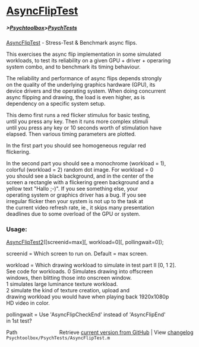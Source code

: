 # [AsyncFlipTest](AsyncFlipTest)
##### >[Psychtoolbox](Psychtoolbox)>[PsychTests](PsychTests)

[AsyncFlipTest](AsyncFlipTest) - Stress-Test & Benchmark async flips.  
  
This exercises the async flip implementation in some simulated  
workloads, to test its reliability on a given GPU + driver + operaring  
system combo, and to benchmark its timing behaviour.  
  
The reliability and performance of async flips depends strongly  
on the quality of the underlying graphics hardware (GPU), its  
device drivers and the operating system. When doing concurrent  
async flipping and drawing, the load is even higher, as is  
dependency on a specific system setup.  
  
This demo first runs a red flicker stimulus for basic testing,  
until you press any key. Then it runs more complex stimuli  
until you press any key or 10 seconds worth of stimulation have  
elapsed. Then various timing parameters are plotted.  
  
In the first part you should see homogeneous regular red  
flickering.  
  
In the second part you should see a monochrome (workload = 1),  
colorful (workload = 2) random dot image. For workload = 0  
you should see a black background, and in the center of the  
screen a rectangle with a flickering green background and a  
yellow text "Hallo ;-)". If you see something else, your  
operating system or graphics driver has a bug. If you see  
irregular flicker then your system is not up to the task at  
the current video refresh rate, ie., it skips many presentation  
deadlines due to some overload of the GPU or system.  
  
### Usage:  
  
[AsyncFlipTest2](AsyncFlipTest2)([screenid=max][, workload=0][, pollingwait=0]);  
  
screenid = Which screen to run on. Default = max screen.  
  
workload = Which drawing workload to simulate in test part II [0, 1 2].  
           See code for workloads. 0 Simulates drawing into offscreen  
           windows, then blitting those into onscreen window.  
           1 simulates large luminance texture workload.  
           2 simulate the kind of texture creation, upload and  
           drawing workload you would have when playing back 1920x1080p  
           HD video in color.  
  
pollingwait = Use 'AsyncFlipCheckEnd' instead of 'AsyncFlipEnd'  
              in 1st test?  
  




<div class="code_header" style="text-align:right;">
  <span style="float:left;">Path&nbsp;&nbsp;</span> <span class="counter">Retrieve <a href=
  "https://raw.github.com/Psychtoolbox-3/Psychtoolbox-3/beta/Psychtoolbox/PsychTests/AsyncFlipTest.m">current version from GitHub</a> | View <a href=
  "https://github.com/Psychtoolbox-3/Psychtoolbox-3/commits/beta/Psychtoolbox/PsychTests/AsyncFlipTest.m">changelog</a></span>
</div>
<div class="code">
  <code>Psychtoolbox/PsychTests/AsyncFlipTest.m</code>
</div>

